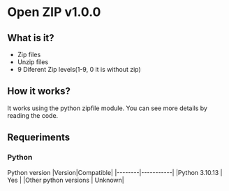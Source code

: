 # Open ZIP v1.0.0
## What is it?
* Zip files
* Unzip files
* 9 Diferent Zip levels(1-9, 0 it is without zip)
## How it works?
It works using the python zipfile module.
You can see more details by reading the code.
## Requeriments
### Python
Python version
|Version|Compatible|
|--------|-----------|
|Python 3.10.13 | Yes |
|Other python versions | Unknown|
